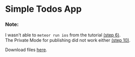 # Simple Todos App
<h3>Note:</h3> 
I wasn't able to <code>meteor run ios</code> from the tutorial <a href="https://www.meteor.com/tutorials/react/running-on-mobile">(step 6)</a>.<br>
The Private Mode for publishing did not work either <a href="https://www.meteor.com/tutorials/react/publish-and-subscribe">(step 10)</a>.

Download files <a href="https://github.com/margaritayong/code-literacy/raw/master/week_08/simple-todos/simple-todos.zip">here</a>.
